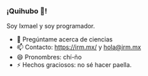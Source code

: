 ### ¡Quihubo 👋!

Soy Ixmael y soy programador.

- 💬 Pregúntame acerca de ciencias
- 📫 Contacto: https://irm.mx/ y hola@irm.mx
- 😄 Pronombres: chí-ño
- ⚡ Hechos graciosos: no sé hacer paella.
